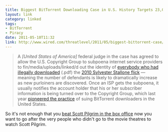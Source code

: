 ```yaml
---
title: Biggest BitTorrent Downloading Case in U.S. History Targets 23,000 Defendants
layout: link
category: linked
tags:
- BitTorrent
- Piracy
date: 2011-05-10T11:32
link: http://www.wired.com/threatlevel/2011/05/biggest-bittorrent-case/
---
```


> A _[United States of America]_ federal judge in the case has agreed to allow the U.S. Copyright Group to subpoena internet service providers to fin/media/uploads/linked/d out the identity of [everybody who had illegally downloaded](http://cdn.mylesbraithwaite.com/media/uploads/posts/2011-05-10-biggest-bittorrent-downloading-case-in-us-history-targets-23000-defendants/nuimagediscovery.pdf) (.pdf) the [2010 Sylvester Stallone flick](http://www.imdb.com/media/rm2584972032/tt1320253) — meaning the number of defendants is likely to dramatically increase as new purloiners are discovered. Once an ISP gets the subpoena, it usually notifies the account holder that his or her subscriber information is being turned over to the Copyright Group, which last year [pioneered the practice](http://www.wired.com/threatlevel/2011/03/bittorrent/) of suing BitTorrent downloaders in the United States.

So it's not enough that you [beat Scott Pilgrim in the box office](http://www.mtv.com/news/articles/1645818/why-expendables-soared-scott-pilgrim-crashed-at-box-office.jhtml "Why 'Expendables' Soared, 'Scott Pilgrim' Crashed At Box Office") now you want to go after the very people who didn't go to the movie theatres to watch Scott Pilgrim.